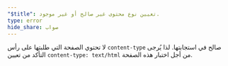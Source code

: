 ```yaml
---
"$title": تعيين نوع محتوى غير صالح أو غير موجود.
type: error
hide_share: صواب
---
```


لا تحتوي الصفحة التي طلبتها على رأس `content-type` صالح في استجابتها. لذا يُرجى التأكد من تعيين `content-type: text/html` من أجل اختبار هذه الصفحة.
